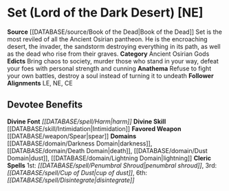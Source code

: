 ﻿---
alignment: NE
deity:
- '[[DATABASE/deity/Set|Set]]'
deity_category: Ancient Osirian Gods
divine_font: Harm
domain:
- '[[DATABASE/domain/Darkness Domain|Darkness]]'
- '[[DATABASE/domain/Death Domain|Death]]'
- '[[DATABASE/domain/Dust Domain|Dust]]'
- '[[DATABASE/domain/Lightning Domain|Lightning]]'
favored_weapon: '[[DATABASE/weapon/Spear|Spear]]'
follower_alignment:
- LE
- NE
- CE
id: '242'
name: Set
rarity: Common
skill:
- '[[DATABASE/skill/Intimidation|Intimidation]]'
source: '[[DATABASE/source/Book of the Dead|Book of the Dead]]'
type: Deity

---
# Set (Lord of the Dark Desert) [NE]

**Source** [[DATABASE/source/Book of the Dead|Book of the Dead]]
Set is the most reviled of all the Ancient Osirian pantheon. He is the encroaching desert, the invader, the sandstorm destroying everything in its path, as well as the dead who rise from their graves.
**Category** Ancient Osirian Gods
**Edicts** Bring chaos to society, murder those who stand in your way, defeat your foes with personal strength and cunning
**Anathema** Refuse to fight your own battles, destroy a soul instead of turning it to undeath
**Follower Alignments** LE, NE, CE

## Devotee Benefits

**Divine Font** _[[DATABASE/spell/Harm|harm]]_
**Divine Skill** [[DATABASE/skill/Intimidation|Intimidation]]
**Favored Weapon** [[DATABASE/weapon/Spear|spear]]
**Domains** [[DATABASE/domain/Darkness Domain|darkness]], [[DATABASE/domain/Death Domain|death]], [[DATABASE/domain/Dust Domain|dust]], [[DATABASE/domain/Lightning Domain|lightning]]
**Cleric Spells** 1st: _[[DATABASE/spell/Penumbral Shroud|penumbral shroud]]_, 3rd: _[[DATABASE/spell/Cup of Dust|cup of dust]]_, 6th: _[[DATABASE/spell/Disintegrate|disintegrate]]_